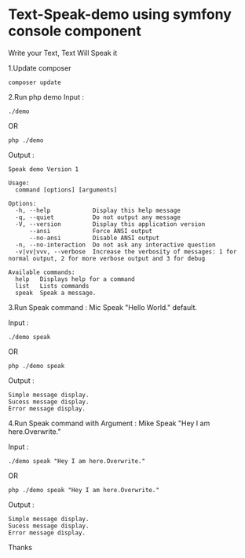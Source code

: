 # Text-Speak-demo using symfony console component 
Write your Text, Text Will Speak it 

1.Update composer

```
composer update
```

2.Run php demo 
Input : 
```
./demo 
```
OR 
```
php ./demo
```
Output : 
```
Speak demo Version 1

Usage:
  command [options] [arguments]

Options:
  -h, --help            Display this help message
  -q, --quiet           Do not output any message
  -V, --version         Display this application version
      --ansi            Force ANSI output
      --no-ansi         Disable ANSI output
  -n, --no-interaction  Do not ask any interactive question
  -v|vv|vvv, --verbose  Increase the verbosity of messages: 1 for normal output, 2 for more verbose output and 3 for debug

Available commands:
  help   Displays help for a command
  list   Lists commands
  speak  Speak a message.

```

3.Run Speak command : Mic Speak "Hello World." default.

Input : 
```
./demo speak
```
OR 
```
php ./demo speak

```
Output : 
```
Simple message display.
Sucess message display.
Error message display.
```

4.Run Speak command with Argument : Mike Speak "Hey I am here.Overwrite."

Input : 
```
./demo speak "Hey I am here.Overwrite."
```
OR 
```
php ./demo speak "Hey I am here.Overwrite."
```

Output : 
```
Simple message display.
Sucess message display.
Error message display.
```


Thanks

